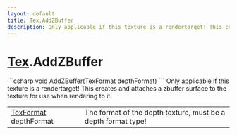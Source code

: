 ```yaml
---
layout: default
title: Tex.AddZBuffer
description: Only applicable if this texture is a rendertarget! This creates and attaches a zbuffer surface to the texture for use when rendering to it.
---
```

# [Tex]({{site.url}}/Pages/Reference/Tex.html).AddZBuffer

<div class='signature' markdown='1'>
```csharp
void AddZBuffer(TexFormat depthFormat)
```
Only applicable if this texture is a rendertarget!
This creates and attaches a zbuffer surface to the texture for
use when rendering to it.
</div>

|  |  |
|--|--|
|[TexFormat]({{site.url}}/Pages/Reference/TexFormat.html) depthFormat|The format of the depth texture, must             be a depth format type!|




